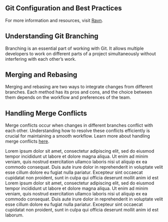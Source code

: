 ## Git Configuration and Best Practices

For more information and resources, visit [Ravn](https://ravn.co).

## Understanding Git Branching

Branching is an essential part of working with Git. It allows multiple developers to work on different parts of a project simultaneously without interfering with each other’s work.

## Merging and Rebasing

Merging and rebasing are two ways to integrate changes from different branches. Each method has its pros and cons, and the choice between them depends on the workflow and preferences of the team.

## Handling Merge Conflicts

Merge conflicts occur when changes in different branches conflict with each other. Understanding how to resolve these conflicts efficiently is crucial for maintaining a smooth workflow. Learn more about handling merge conflicts [here](https://example.com).


Lorem ipsum dolor sit amet, consectetur adipiscing elit, sed do eiusmod tempor incididunt ut labore et dolore magna aliqua. Ut enim ad minim veniam, quis nostrud exercitation ullamco laboris nisi ut aliquip ex ea commodo consequat. Duis aute irure dolor in reprehenderit in voluptate velit esse cillum dolore eu fugiat nulla pariatur. Excepteur sint occaecat cupidatat non proident, sunt in culpa qui officia deserunt mollit anim id est Lorem ipsum dolor sit amet, consectetur adipiscing elit, sed do eiusmod tempor incididunt ut labore et dolore magna aliqua. Ut enim ad minim veniam, quis nostrud exercitation ullamco laboris nisi ut aliquip ex ea commodo consequat. Duis aute irure dolor in reprehenderit in voluptate velit esse cillum dolore eu fugiat nulla pariatur. Excepteur sint occaecat cupidatat non proident, sunt in culpa qui officia deserunt mollit anim id est laborum.
